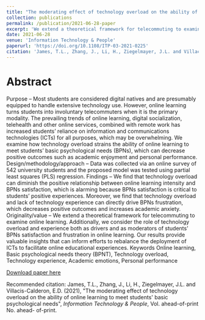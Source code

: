 ```yaml
---
title: "The moderating effect of technology overload on the ability of online learning to meet students' basic psychological needs"
collection: publications
permalink: /publication/2021-06-28-paper
excerpt: 'We extend a theoretical framework for telecommuting to examine online learning. Additionally, we consider the role of technology overload and experience both as drivers and as moderators of students' BPNs satisfaction and frustration in online learning. Our results provide valuable insights that can inform efforts to rebalance the deployment of ICTs to facilitate online educational experiences.'
date: 2021-06-28
venue: 'Information Technology & People'
paperurl: 'https://doi.org/10.1108/ITP-03-2021-0225'
citation: 'James, T.L., Zhang, J., Li, H., Ziegelmayer, J.L. and Villacis-Calderon, E.D. (2021), The moderating effect of technology overload on the ability of online learning to meet students' basic psychological needs, <i>Information Technology & People </i>, Vol. ahead-of-print No. ahead- of-print.'
---
```

Abstract
======

Purpose – Most students are considered digital natives and are presumably equipped to handle extensive technology use. However, online learning turns students into involuntary telecommuters when it is the primary modality. The prevailing trends of online learning, digital socialization, telehealth and other online services, combined with remote work has increased students’ reliance on information and communications technologies (ICTs) for all purposes, which may be overwhelming. We examine how technology overload strains the ability of online learning to meet students’ basic psychological needs (BPNs), which can decrease positive outcomes such as academic enjoyment and personal performance.
Design/methodology/approach – Data was collected via an online survey of 542 university students and the proposed model was tested using partial least squares (PLS) regression.
Findings – We find that technology overload can diminish the positive relationship between online learning intensity and BPNs satisfaction, which is alarming because BPNs satisfaction is critical to students’ positive experiences. Moreover, we find that technology overload and lack of technology experience can directly drive BPNs frustration, which decreases positive outcomes and increases academic anxiety.
Originality/value – We extend a theoretical framework for telecommuting to examine online learning. Additionally, we consider the role of technology overload and experience both as drivers and as moderators of students’ BPNs satisfaction and frustration in online learning. Our results provide valuable insights that can inform efforts to rebalance the deployment of ICTs to facilitate online educational experiences.
Keywords Online learning, Basic psychological needs theory (BPNT), Technology overload, Technology experience, Academic emotions, Personal performance

[Download paper here](https://doi.org/10.1108/ITP-03-2021-0225)

Recommended citation: James, T.L., Zhang, J., Li, H., Ziegelmayer, J.L. and Villacis-Calderon, E.D. (2021), "The moderating effect of technology overload on the ability of online learning to meet students' basic psychological needs", <i>Information Technology & People</i>, Vol. ahead-of-print No. ahead- of-print.